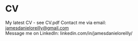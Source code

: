 # CV
My latest CV - see CV.pdf
Contact me via email: jamesdanieloreilly@gmail.com  
Message me on LinkedIn: linkedin.com/in/jamesdanieloreilly/
